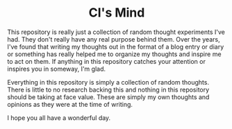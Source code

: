 <h1 align="center">CI's Mind</h1>

This repository is really just a collection of random thought experiments I've had. They don't really have any real purpose behind them. Over the years, I've found that writing my thoughts out in the format of a blog entry or diary or something has really helped me to organize my thoughts and inspire me to act on them. If anything in this repository catches your attention or inspires you in someway, I'm glad.

Everything in this repository is simply a collection of random thoughts. There is little to no research backing this and nothing in this repository should be taking at face value. These are simply my own thoughts and opinions as they were at the time of writing.

I hope you all have a wonderful day.
